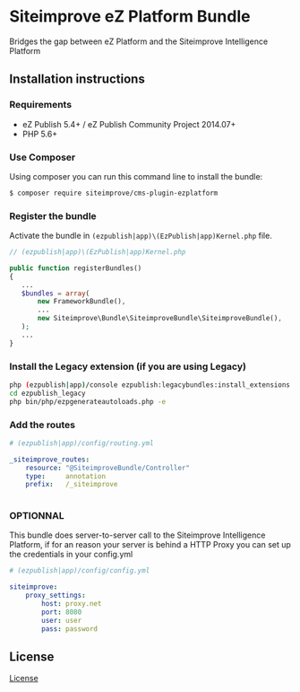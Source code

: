 # Siteimprove eZ Platform Bundle

Bridges the gap between eZ Platform and the Siteimprove Intelligence Platform

## Installation instructions

### Requirements

* eZ Publish 5.4+ / eZ Publish Community Project 2014.07+
* PHP 5.6+

### Use Composer

Using composer you can run this command line to install the bundle:

```bash
$ composer require siteimprove/cms-plugin-ezplatform
```

### Register the bundle

Activate the bundle in `(ezpublish|app)\(EzPublish|app)Kernel.php` file.

```php
// (ezpublish|app)\(EzPublish|app)Kernel.php

public function registerBundles()
{
   ...
   $bundles = array(
       new FrameworkBundle(),
       ...
       new Siteimprove\Bundle\SiteimproveBundle\SiteimproveBundle(),
   );
   ...
}
```

### Install the Legacy extension (if you are using Legacy)

```bash
php (ezpublish|app)/console ezpublish:legacybundles:install_extensions
cd ezpublish_legacy
php bin/php/ezpgenerateautoloads.php -e
```


### Add the routes

```yml
# (ezpublish|app)/config/routing.yml

_siteimprove_routes:
    resource: "@SiteimproveBundle/Controller"
    type:     annotation
    prefix:   /_siteimprove
    
```



### OPTIONNAL

This bundle does server-to-server call to the Siteimprove Intelligence Platform, if for an reason your server is behind 
a HTTP Proxy you can set up the credentials in your config.yml

```yml
# (ezpublish|app)/config/config.yml

siteimprove:
    proxy_settings:
        host: proxy.net
        port: 8080
        user: user
        pass: password
```

## License

[License](LICENSE)
